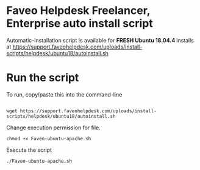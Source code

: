 # Faveo Helpdesk Freelancer, Enterprise auto install script

Automatic-installation script is available for <b>FRESH Ubuntu 18.04.4 </b> installs at
https://support.faveohelpdesk.com/uploads/install-scripts/helpdesk/ubuntu18/autoinstall.sh

# Run the script

To run, copy/paste this into the command-line

```apt-get install wget -y

wget https://support.faveohelpdesk.com/uploads/install-scripts/helpdesk/ubuntu18/autoinstall.sh
```

Change execution permission for file.

`chmod +x Faveo-ubuntu-apache.sh`

Execute the script

`./Faveo-ubuntu-apache.sh`